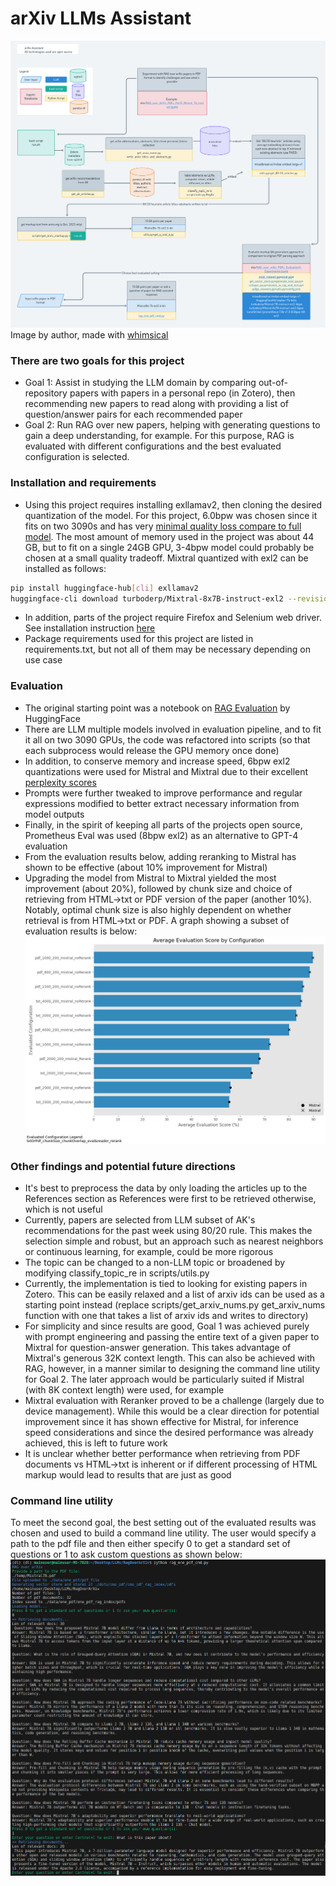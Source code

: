 # arXiv LLMs Assistant

![Project Structure](./assets/arxiv-assistant.png)
Image by author, made with [whimsical](https://whimsical.com)

### There are two goals for this project
- Goal 1: Assist in studying the LLM domain by comparing out-of-repository papers with papers in a personal repo (in Zotero), then recommending new papers to read along with providing a list of question/answer pairs for each recommended paper
- Goal 2: Run RAG over new papers, helping with generating questions to gain a deep understanding, for example.  For this purpose, RAG is evaluated with different configurations and the best evaluated configuration is selected.

### Installation and requirements
- Using this project requires installing exllamav2, then cloning the desired quantization of the model.  For this project, 6.0bpw was chosen since it fits on two 3090s and has very [minimal quality loss compare to full model](https://huggingface.co/turboderp/Mixtral-8x7B-instruct-exl2).  The most amount of memory used in the project was about 44 GB, but to fit on a single 24GB GPU, 3-4bpw model could probably be chosen at a small quality tradeoff.  Mixtral quantized with exl2 can be installed as follows:

```bash
pip install huggingface-hub[cli] exllamav2
huggingface-cli download turboderp/Mixtral-8x7B-instruct-exl2 --revision 6.0bpw --local-dir-use-symlinks False --local-dir MiStralInference/
```
- In addition, parts of the project require Firefox and Selenium web driver.  See installation instruction [here](https://dev.to/eugenedorfling/installing-the-firefox-web-driver-on-linux-for-selenium-d45)
- Package requirements used for this project are listed in requirements.txt, but not all of them may be necessary depending on use case

### Evaluation
- The original starting point was a notebook on [RAG Evaluation](https://huggingface.co/learn/cookbook/en/rag_evaluation#evaluating-rag-performance) by HuggingFace
- There are LLM multiple models involved in evaluation pipeline, and to fit it all on two 3090 GPUs, the code was refactored into scripts (so that each subprocess would release the GPU memory once done)
- In addition, to conserve memory and increase speed, 6bpw exl2 quantizations were used for Mistral and Mixtral due to their excellent [perplexity scores](https://huggingface.co/turboderp/Mixtral-8x7B-instruct-exl2)
- Prompts were further tweaked to improve performance and regular expressions modified to better extract necessary information from model outputs
- Finally, in the spirit of keeping all parts of the projects open source, Prometheus Eval was used (8bpw exl2) as an alternative to GPT-4 evaluation
- From the evaluation results below, adding reranking to Mistral has shown to be effective (about 10% improvement for Mistral)
- Upgrading the model from Mistral to Mixtral yielded the most improvement (about 20%), followed by chunk size and choice of retrieving from HTML->txt or PDF version of the paper (another 10%).  Notably, optimal chunk size is also highly dependent on whether retrieval is from HTML->txt or PDF.  A graph showing a subset of evaluation results is below:
 ![Evaluation Scores](./assets/eval_scores.png)

### Other findings and potential future directions
- It's best to preprocess the data by only loading the articles up to the References section as References were first to be retrieved otherwise, which is not useful
- Currently, papers are selected from LLM subset of AK's recommendations for the past week using 80/20 rule.  This makes the selection simple and robust, but an approach such as nearest neighbors or continuous learning, for example, could be more rigorous
- The topic can be changed to a non-LLM topic or broadened by modifying classify_topic_re in scripts/utils.py
- Currently, the implementation is tied to looking for existing papers in Zotero.  This can be easily relaxed and a list of arxiv ids can be used as a starting point instead (replace scripts/get_arxiv_nums.py get_arxiv_nums function with one that takes a list of arxiv ids and writes to directory)
- For simplicity and since results are good, Goal 1 was achieved purely with prompt engineering and passing the entire text of a given paper to Mixtral for question-answer generation.  This takes advantage of Mixtral's generous 32K context length.  This can also be achieved with RAG, however, in a manner similar to designing the command line utility for Goal 2.  The later approach would be particularly suited if Mistral (with 8K context length) were used, for example
- Mixtral evaluation with Reranker proved to be a challenge (largely due to device management).  While this would be a clear direction for potential improvement since it has shown effective for Mistral, for inference speed considerations and since the desired performance was already achieved, this is left to future work
- It is unclear whether better performance when retrieving from PDF documents vs HTML->txt is inherent or if different processing of HTML markup would lead to results that are just as good

### Command line utility 
To meet the second goal, the best setting out of the evaluated results was chosen and used to build a command line utility. The user would specify a path to the pdf file and then either specify 0 to get a standard set of questions or 1 to ask custom questions as shown below:
![Cmd utility demo](./assets/cmdline_demo.png)
